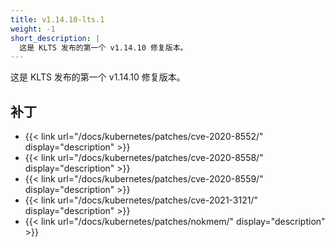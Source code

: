 ```yaml
---
title: v1.14.10-lts.1
weight: -1
short_description: |
  这是 KLTS 发布的第一个 v1.14.10 修复版本。
---
```


这是 KLTS 发布的第一个 v1.14.10 修复版本。

## 补丁

- {{< link url="/docs/kubernetes/patches/cve-2020-8552/" display="description" >}}
- {{< link url="/docs/kubernetes/patches/cve-2020-8558/" display="description" >}}
- {{< link url="/docs/kubernetes/patches/cve-2020-8559/" display="description" >}}
- {{< link url="/docs/kubernetes/patches/cve-2021-3121/" display="description" >}}
- {{< link url="/docs/kubernetes/patches/nokmem/" display="description" >}}
